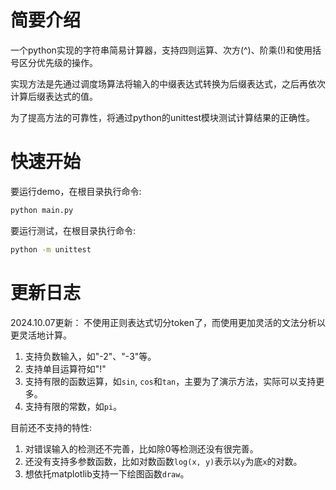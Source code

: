 # 简要介绍

一个python实现的字符串简易计算器，支持四则运算、次方(^)、阶乘(!)和使用括号区分优先级的操作。

实现方法是先通过调度场算法将输入的中缀表达式转换为后缀表达式，之后再依次计算后缀表达式的值。

为了提高方法的可靠性，将通过python的unittest模块测试计算结果的正确性。


# 快速开始

要运行demo，在根目录执行命令:
```bash
python main.py
```

要运行测试，在根目录执行命令:
```bash
python -m unittest
```

# 更新日志

2024.10.07更新：
不使用正则表达式切分token了，而使用更加灵活的文法分析以更灵活地计算。
1. 支持负数输入，如"-2"、"-3"等。
2. 支持单目运算符如"!"
3. 支持有限的函数运算，如`sin`, `cos`和`tan`，主要为了演示方法，实际可以支持更多。
4. 支持有限的常数，如`pi`。


目前还不支持的特性: 
1. 对错误输入的检测还不完善，比如除0等检测还没有很完善。
2. 还没有支持多参数函数，比如对数函数`log(x, y)`表示以`y`为底`x`的对数。
3. 想依托matplotlib支持一下绘图函数`draw`。